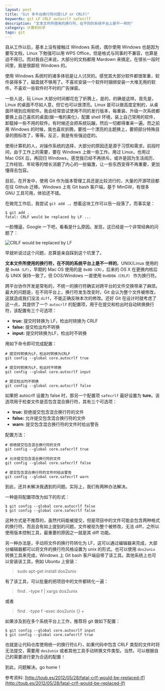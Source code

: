 ```yaml
---
layout: post
title: "Git 多平台换行符问题(LF or CRLF)"
keywords: git LF CRLF autocrlf safecrlf
description: "文本文件所使用的换行符，在不同的系统平台上是不一样的"
category: 计算机科学
tags: git
---
```


自从工作以后，基本上没有接触过 Windows 系统，偶尔使用 Windows 也是因为要写文档，Linux 下勉强可以用 WPS Office，但是格式与同事的不兼容，也算是迫不得已。而对我自己来说，大部分的文档都用 Mardown 来搞定。在很长一段时间里，我是很鄙视 Windows 的。

使用 Windows 系统时的诸多体验是让人讨厌的。感觉其大部分软件都很笨重，软件装得多了，磁盘就不够用了。不喜欢安装一个软件时捆绑安装一大堆无用的软件。不喜欢一些软件时不时的广告弹窗。

一些人说，玩 Linux 大部分时间都花在了折腾上，是的，的确是这样。首先是，Linux 的桌面不尽如人意，但它也可以很漂亮。Linux 是可以做高度定制的，从桌面环境到应用软件。我会经常尝试使用不同的发行版本，每重装、升级一次系统都要换上自己喜欢的桌面(做一堆的美化)，配置 shell 环境，装上自己常用的软件，卸载掉一些不用的软件。有时候还会把系统玩蹦，然后一切都得重来一遍。而之前用 Windows 的时候，我也喜欢折腾，要找一个漂亮的主题换上，要把部分特殊目录的图标改了，等等。反正，我是有些强迫症的。

使用计算机的人，对操作系统的选择，大部分的原因还是源于习惯和需求。前段时间，由于工作上的需要，要在 Windows 上做一些工作。用过 Linux，也用过 Mac OSX 后，再回归 Windows，感觉我已经不再排斥。或许是因为生活阅历、工作经验、年轮等的增长消磨了内心的一些偏激，让一些东西变得不再重要，更加懂得去包容。

目前，在开发中，使用 Git 作为版本管理工具还是比较流行的，大量的开源项目都在往 Github 迁移。Windows 上有 Git bash 客户端，基于 MinGW，有很多 GNU 工具可用，体验还不错。

在做完工作后，我尝试 `git add .`，想着这块工作可以告一段落了，而事实是：

```
$ git add .
fatal: CRLF would be replaced by LF ...
```

一脸懵逼，Google 一下吧，看看是什么原因。发现，这已经是一个非常经典的问题了：

![CRLF would be replaced by LF](http://wx1.sinaimg.cn/mw690/c3c88275ly1fdsav3d6yjj20hs0d5afx.jpg)

早就听说过这个问题，总算是亲自踩到这个坑里了。

**文本文件所使用的换行符，在不同的系统平台上是不一样的**。UNIX/Linux 使用的是 `0x0A（LF）`，早期的 Mac OS 使用的是 `0x0D（CR）`，后来的 OS X 在更换内核后与 UNIX 保持一致了。但 DOS/Windows 一直使用 `0x0D0A（CRLF）` 作为换行符。

跨平台协作开发是常有的，不统一的换行符确实对跨平台的文件交换带来了麻烦。最大的问题是，在不同平台上，换行符发生改变时，Git 会认为整个文件被修改，这就造成我们没法 `diff`，不能正确反映本次的修改。还好 Git 在设计时就考虑了这一点，其提供了一个 `autocrlf` 的配置项，用于在提交和检出时自动转换换行符，该配置有三个可选项：

- **true:** 提交时转换为 LF，检出时转换为 CRLF
- **false:** 提交检出均不转换
- **input:** 提交时转换为LF，检出时不转换

用如下命令即可完成配置：

```
# 提交时转换为LF，检出时转换为CRLF
git config --global core.autocrlf true   

# 提交时转换为LF，检出时不转换
git config --global core.autocrlf input   

# 提交检出均不转换
git config --global core.autocrlf false
```

如果把 autocrlf 设置为 false 时，那另一个配置项 `safecrlf` 最好设置为 **ture**。该选项用于检查文件是否包含混合换行符，其有三个可选项：

- **true:** 拒绝提交包含混合换行符的文件
- **false:** 允许提交包含混合换行符的文件
- **warn:** 提交包含混合换行符的文件时给出警告

配置方法：

```
# 拒绝提交包含混合换行符的文件
git config --global core.safecrlf true   

# 允许提交包含混合换行符的文件
git config --global core.safecrlf false   

# 提交包含混合换行符的文件时给出警告
git config --global core.safecrlf warn
```

到此，还并未解决我遇到的问题。实际上，我们有两种办法解决。

一种是将配置项改为如下的形式：

```
$ git config --global core.autocrlf false
$ git config --global core.safecrlf false
```

这种方式是不推荐的，虽然代码能被提交，但是项目中的文件可能会包含两种格式的换行符。而且会有如上提到的问题，文件被视为整个被修改，无法 diff，之所以使用版本控制工具，最重要的原因之一就是其 diff 功能。

另一种办法是，手动将文件的换行符转化为 LF，这可以通过编辑器来完成，大部分编辑器都可以将文件的换行符风格设置为 unix 的形式。也可以使用 `dos2unix` 转换工具来完成，Windows 上 Git bash 客户端自带了该工具。其他系统上也可以安装该工具，例如 Ubuntu 上安装：

> sudo apt-get install dos2unix

有了该工具，可以批量的把项目中的文件都转化一遍：

> find . -type f | xargs dos2unix

或者

> find . -type f -exec dos2unix {} +

如果涉及到在多个系统平台上工作，推荐将 git 做如下配置：

```
$ git config --global core.autocrlf input
$ git config --global core.safecrlf true
```

也就是让代码仓库使用统一的换行符(LF)，如果代码中包含 CRLF 类型的文件时将无法提交，需要用 `dos2unix` 或者其他工具手动转换文件类型。当然，可以根据自己的需要进行更为合适的配置！

到此，问题解决。go home！

参考资料: [http://toub.es/2012/05/28/fatal-crlf-would-be-replaced-lf](http://toub.es/2012/05/28/fatal-crlf-would-be-replaced-lf)
